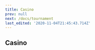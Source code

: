 ```yaml
---
title: Casino
prev: null
next: /docs/tournament
last_edited: '2020-11-04T21:45:43.714Z'
---
```


Casino
------------
